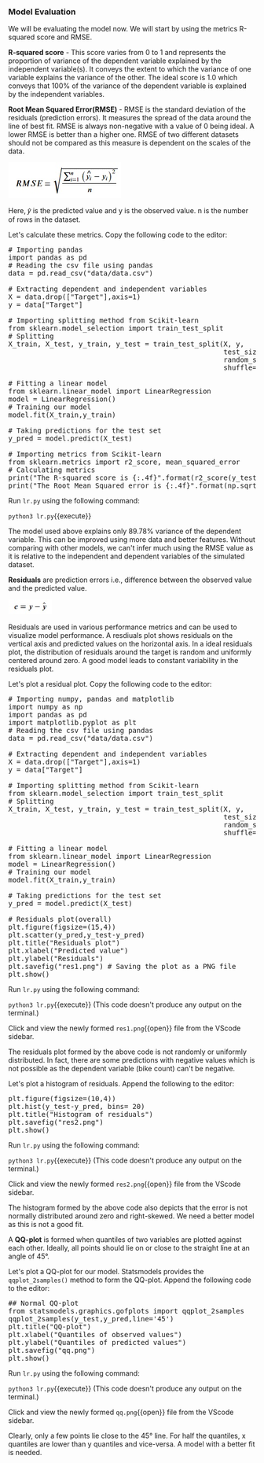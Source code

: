 ### Model Evaluation
We will be evaluating the model now. We will start by using the metrics R-squared score and RMSE.

**R-squared score** - This score varies from 0 to 1 and represents the proportion of variance of the dependent variable explained by the independent variable(s). It conveys the extent to which the variance of one variable explains the variance of the other. The ideal score is 1.0 which conveys that 100% of the variance of the dependent variable is explained by the independent variables.

**Root Mean Squared Error(RMSE)** - RMSE is the standard deviation of the residuals (prediction errors). It measures the spread of the data around the line of best fit. RMSE is always non-negative with a value of 0 being ideal. A lower RMSE is better than a higher one. RMSE of two different datasets should not be compared as this measure is dependent on the scales of the data.

![n5](./assets/n5.jpg)

Here, 𝑦̂ is the predicted value and y is the observed value. n is the number of rows in the dataset.

Let's calculate these metrics. Copy the following code to the editor:

<pre class="file" data-filename="lr.py" data-target="replace">
# Importing pandas
import pandas as pd
# Reading the csv file using pandas 
data = pd.read_csv("data/data.csv")

# Extracting dependent and independent variables
X = data.drop(["Target"],axis=1)
y = data["Target"]

# Importing splitting method from Scikit-learn
from sklearn.model_selection import train_test_split
# Splitting
X_train, X_test, y_train, y_test = train_test_split(X, y,
                                                    test_size=0.3,
                                                    random_state=100,
                                                    shuffle=True)

# Fitting a linear model
from sklearn.linear_model import LinearRegression
model = LinearRegression()
# Training our model
model.fit(X_train,y_train)

# Taking predictions for the test set
y_pred = model.predict(X_test)

# Importing metrics from Scikit-learn
from sklearn.metrics import r2_score, mean_squared_error
# Calculating metrics
print("The R-squared score is {:.4f}".format(r2_score(y_test,y_pred)))
print("The Root Mean Squared error is {:.4f}".format(np.sqrt(mean_squared_error(y_test,y_pred))))
</pre>

Run `lr.py` using the following command:

`python3 lr.py`{{execute}}

The model used above explains only 89.78% variance of the dependent variable. This can be improved using more data and better features. Without comparing with other models, we can't infer much using the RMSE value as it is relative to the independent and dependent variables of the simulated dataset.

**Residuals** are prediction errors i.e., difference between the observed value and the predicted value.

![n6](./assets/n6.jpg)

Residuals are used in various performance metrics and can be used to visualize model performance. A resdiuals plot shows residuals on the vertical axis and predicted values on the horizontal axis. In a ideal residuals plot, the distribution of residuals around the target is random and uniformly centered around zero. A good model leads to constant variability in the residuals plot.

Let's plot a residual plot. Copy the following code to the editor:

<pre class="file" data-filename="lr.py" data-target="replace">
# Importing numpy, pandas and matplotlib
import numpy as np
import pandas as pd
import matplotlib.pyplot as plt
# Reading the csv file using pandas 
data = pd.read_csv("data/data.csv")

# Extracting dependent and independent variables
X = data.drop(["Target"],axis=1)
y = data["Target"]

# Importing splitting method from Scikit-learn
from sklearn.model_selection import train_test_split
# Splitting
X_train, X_test, y_train, y_test = train_test_split(X, y,
                                                    test_size=0.3,
                                                    random_state=100,
                                                    shuffle=True)

# Fitting a linear model
from sklearn.linear_model import LinearRegression
model = LinearRegression()
# Training our model
model.fit(X_train,y_train)

# Taking predictions for the test set
y_pred = model.predict(X_test)

# Residuals plot(overall)
plt.figure(figsize=(15,4))
plt.scatter(y_pred,y_test-y_pred)
plt.title("Residuals plot")
plt.xlabel("Predicted value")
plt.ylabel("Residuals")
plt.savefig("res1.png") # Saving the plot as a PNG file
plt.show()
</pre>

Run `lr.py` using the following command:

`python3 lr.py`{{execute}} (This code doesn't produce any output on the terminal.)

Click and view the newly formed `res1.png`{{open}} file from the VScode sidebar.

The residuals plot formed by the above code is not randomly or uniformly distributed. In fact, there are some predictions with negative values which is not possible as the dependent variable (bike count) can't be negative. 

Let's plot a histogram of residuals. Append the following to the editor:

<pre class="file" data-filename="lr.py" data-target="append">
plt.figure(figsize=(10,4))
plt.hist(y_test-y_pred, bins= 20)
plt.title("Histogram of residuals")
plt.savefig("res2.png")
plt.show()
</pre>

Run `lr.py` using the following command:

`python3 lr.py`{{execute}} (This code doesn't produce any output on the terminal.)

Click and view the newly formed `res2.png`{{open}} file from the VScode sidebar.

The histogram formed by the above code also depicts that the error is not normally distributed around zero and right-skewed. We need a better model as this is not a good fit.

A **QQ-plot** is formed when quantiles of two variables are plotted against each other. Ideally, all points should lie on or close to the straight line at an angle of 45°.

Let's plot a QQ-plot for our model. Statsmodels provides the `qqplot_2samples()` method to form the QQ-plot. Append the following code to the editor:

<pre class="file" data-filename="lr.py" data-target="append">
## Normal QQ-plot
from statsmodels.graphics.gofplots import qqplot_2samples
qqplot_2samples(y_test,y_pred,line='45')
plt.title("QQ-plot")
plt.xlabel("Quantiles of observed values")
plt.ylabel("Quantiles of predicted values")
plt.savefig("qq.png")
plt.show()
</pre>

Run `lr.py` using the following command:

`python3 lr.py`{{execute}} (This code doesn't produce any output on the terminal.)

Click and view the newly formed `qq.png`{{open}} file from the VScode sidebar.

Clearly, only a few points lie close to the 45° line. For half the quantiles, x quantiles are lower than y quantiles and vice-versa. A model with a better fit is needed.